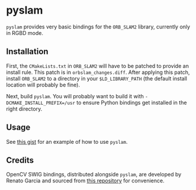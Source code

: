 pyslam
======

`pyslam` provides very basic bindings for the `ORB_SLAM2` library, currently only in RGBD mode.

Installation
------------

First, the `CMakeLists.txt` in `ORB_SLAM2` will have to be patched to provide an install rule. This patch is in `orbslam_changes.diff`. After applying this patch, install `ORB_SLAM2` to a directory in your `$LD_LIBRARY_PATH` (the default install location will probably be fine).

Next, build `pyslam`. You will probably want to build it with `-DCMAKE_INSTALL_PREFIX=/usr` to ensure Python bindings get installed in the right directory.

Usage
-----

See [this gist](https://gist.github.com/trehansiddharth/06b384a5f39ab16eb1f80a724fb3e0b4) for an example of how to use `pyslam`.

Credits
-------

OpenCV SWIG bindings, distributed alongside `pyslam`, are developed by Renato Garcia and sourced from [this repository](https://github.com/renatoGarcia/opencv-swig) for convenience.
